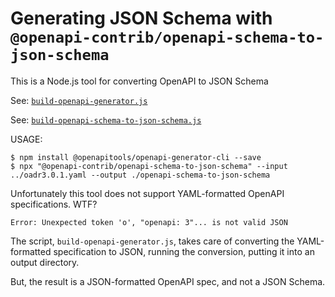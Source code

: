 
# Generating JSON Schema with `@openapi-contrib/openapi-schema-to-json-schema`

This is a Node.js tool for converting OpenAPI to JSON Schema

See: [`build-openapi-generator.js`](./build-openapi-generator.js)

See: [`build-openapi-schema-to-json-schema.js`](./build-openapi-schema-to-json-schema.js)

USAGE:

```shell
$ npm install @openapitools/openapi-generator-cli --save
$ npx "@openapi-contrib/openapi-schema-to-json-schema" --input ../oadr3.0.1.yaml --output ./openapi-schema-to-json-schema
```

Unfortunately this tool does not support YAML-formatted OpenAPI specifications.  WTF?

```shell
Error: Unexpected token 'o', "openapi: 3"... is not valid JSON
```

The script, `build-openapi-generator.js`, takes care of converting the YAML-formatted specification to JSON, running the conversion, putting it into an output directory.

But, the result is a JSON-formatted OpenAPI spec, and not a JSON Schema.
